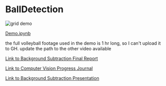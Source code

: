 ﻿# BallDetection
 

![grid demo](./output_background_subtraction.gif)
 
[Demo.ipynb](./demo.ipynb)

the full volleyball footage used in the demo is 1 hr long, so I can't upload it to GH. update the path to the other video available


[Link to Background Subtraction Final Report](./Background_Subtraction_Final_Report.pdf)

[Link to Computer Vision Progress Journal](./ComputerVisionProgressJournal.pdf)  

[Link to Background Subtraction Presentation](./backgroundSubtraction.pptx)
